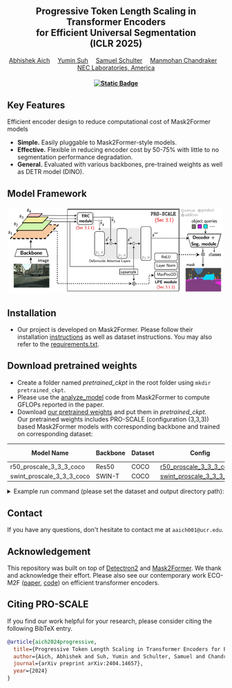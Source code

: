 <div align="center">

<h2>Progressive Token Length Scaling in Transformer Encoders <br> for Efficient Universal Segmentation<br> (ICLR 2025) </h2>

<div>
    <a href='https://abhishekaich27.github.io/' target='_blank'>Abhishek Aich</a>&emsp;
    <a href='https://yuminsuh.github.io/' target='_blank'>Yumin Suh</a>&emsp;
    <a href='https://samschulter.github.io/' target='_blank'>Samuel Schulter</a>&emsp;
    <a href='https://cseweb.ucsd.edu/~mkchandraker/' target='_blank'>Manmohan Chandraker</a>&emsp;
</div>
<div>
    <a href='https://www.nec-labs.com/' target='_blank'>NEC Laboratories, America</a> <br>
</div>
<div>
    <h4 align="center">
        <a href="https://arxiv.org/abs/2404.14657" target='_blank'>
        <img alt="Static Badge" src="https://img.shields.io/badge/arXiv-proscale-blue?style=flat">
        </a>
    </h4>
</div>
</div>



## Key Features
Efficient encoder design to reduce computational cost of Mask2Former models
- **Simple.** Easily pluggable to Mask2Former-style models.
- **Effective.** Flexible in reducing encoder cost by 50-75% with little to no segmentation performance degradation.
- **General.** Evaluated with various backbones, pre-trained weights as well as DETR model (DINO).

## Model Framework

<div>
    <h4>
        <img src="figs/main_framework.png" width="500" height="200" />
    </h4>
</div>


## Installation
- Our project is developed on Mask2Former. Please follow their installation [instructions](https://github.com/facebookresearch/Mask2Former/blob/main/INSTALL.md) as well as dataset instructions. You may also refer to the [requirements.txt](requirements.txt).


## Download pretrained weights
- Create a folder named *pretrained_ckpt* in the root folder using `mkdir pretrained_ckpt`.
- Please use the [analyze_model](https://raw.githubusercontent.com/facebookresearch/Mask2Former/main/tools/analyze_model.py) code from Mask2Former to compute GFLOPs reported in the paper.
- Download [our pretrained weights](https://drive.google.com/drive/folders/1eRMBva17PTl29Ceg_n0cJTXvkBX1tTcx?usp=sharing) and put them in *pretrained_ckpt*. \
Our pretrained weights includes PRO-SCALE (configuration (3,3,3)) based Mask2Former models with corresponding backbone and trained on corresponding dataset: 

| Model Name                   | Backbone  | Dataset        | Config  | PQ (%)        |
|------------------------------|-----------|----------------|-----------|----------------|
| r50_proscale_3_3_3_coco            | Res50     | COCO           |[r50_proscale_3_3_3_coco](configs/res50_proscale_3_3_3_coco.yaml)     | 51.44           |
| swint_proscale_3_3_3_coco          | SWIN-T    | COCO           |[swint_proscale_3_3_3_coco](configs/swint_proscale_3_3_3_coco.yaml)    | 52.88           |

<details>
<summary>
Example run command (please set the dataset and output directory path):
</summary>
  
```bash
DETECTRON2_DATASETS=/path/to/dataset/folder/ python3 test_net.py \
    --num-gpus 1 \
    --eval-only \
    --config-file configs/res50_proscale_3_3_3_coco.yaml \
    MODEL.WEIGHTS pretrained_ckpt/r50_proscale_3_3_3_coco.pth \
    OUTPUT_DIR /path/to/output/folder
```
</details>

## Contact
If you have any questions, don't hesitate to contact me at `aaich001@ucr.edu`. 


## Acknowledgement

This repository was built on top of [Detectron2](https://github.com/facebookresearch/detectron2) and [Mask2Former](https://github.com/facebookresearch/Mask2Former). We thank and acknowledge their effort. Please also see our contemporary work ECO-M2F ([paper](https://arxiv.org/abs/2404.15244), [code](https://github.com/GYeow/ECO-M2F)) on efficient transformer encoders.


## Citing PRO-SCALE
If you find our work helpful for your research, please consider citing the following BibTeX entry.

```BibTeX
@article{aich2024progressive,
  title={Progressive Token Length Scaling in Transformer Encoders for Efficient Universal Segmentation},
  author={Aich, Abhishek and Suh, Yumin and Schulter, Samuel and Chandraker, Manmohan},
  journal={arXiv preprint arXiv:2404.14657},
  year={2024}
}
```
